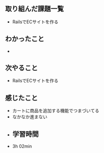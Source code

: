 ## 取り組んだ課題一覧
- RailsでECサイトを作る
## わかったこと
- 
## 次やること
- RailsでECサイトを作る
## 感じたこと
- カートに商品を追加する機能でつまづいてる
- なかなか進まない
- ## 学習時間
- 3h 02min
